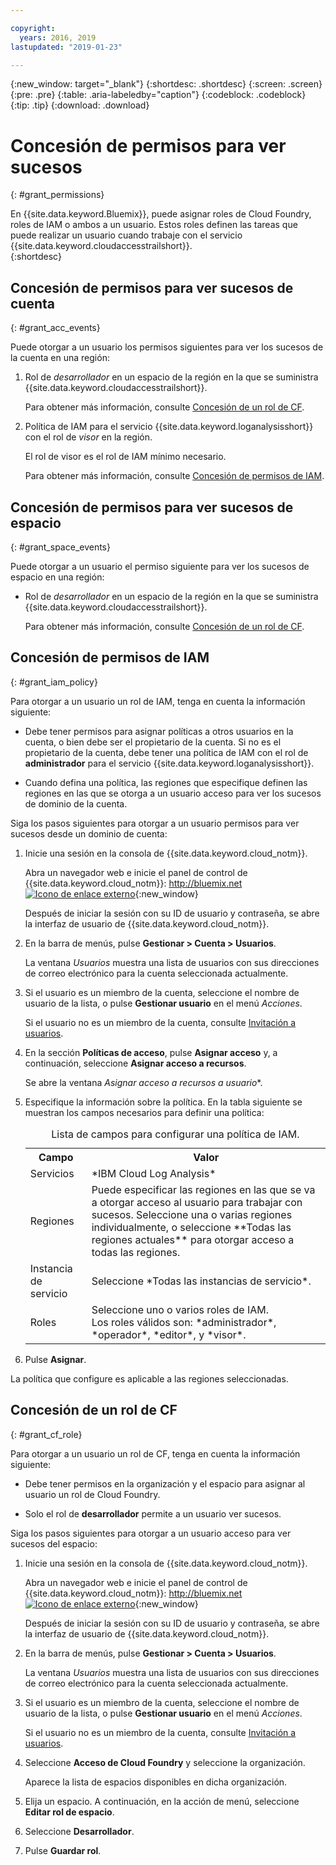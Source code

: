```yaml
---

copyright:
  years: 2016, 2019
lastupdated: "2019-01-23"

---
```


{:new_window: target="_blank"}
{:shortdesc: .shortdesc}
{:screen: .screen}
{:pre: .pre}
{:table: .aria-labeledby="caption"}
{:codeblock: .codeblock}
{:tip: .tip}
{:download: .download}


# Concesión de permisos para ver sucesos
{: #grant_permissions}

En {{site.data.keyword.Bluemix}}, puede asignar roles de Cloud Foundry, roles de IAM o ambos a un usuario. Estos roles definen las tareas que puede realizar un usuario cuando trabaje con el servicio {{site.data.keyword.cloudaccesstrailshort}}.  
{:shortdesc}

## Concesión de permisos para ver sucesos de cuenta
{: #grant_acc_events}

Puede otorgar a un usuario los permisos siguientes para ver los sucesos de la cuenta en una región:

1. Rol de *desarrollador* en un espacio de la región en la que se suministra {{site.data.keyword.cloudaccesstrailshort}}. 

    Para obtener más información, consulte [Concesión de un rol de CF](/docs/services/cloud-activity-tracker/how-to/grant_permissions.html#grant_cf_role).

2. Política de IAM para el servicio {{site.data.keyword.loganalysisshort}} con el rol de *visor* en la región. 

    El rol de visor es el rol de IAM mínimo necesario. 
	
	Para obtener más información, consulte [Concesión de permisos de IAM](/docs/services/cloud-activity-tracker/how-to/grant_permissions.html#grant_iam_policy).


## Concesión de permisos para ver sucesos de espacio
{: #grant_space_events}

Puede otorgar a un usuario el permiso siguiente para ver los sucesos de espacio en una región:

* Rol de *desarrollador* en un espacio de la región en la que se suministra {{site.data.keyword.cloudaccesstrailshort}}. 

    Para obtener más información, consulte [Concesión de un rol de CF](/docs/services/cloud-activity-tracker/how-to/grant_permissions.html#grant_cf_role).


## Concesión de permisos de IAM
{: #grant_iam_policy}

Para otorgar a un usuario un rol de IAM, tenga en cuenta la información siguiente:

* Debe tener permisos para asignar políticas a otros usuarios en la cuenta, o bien debe ser el propietario de la cuenta. Si no es el propietario de la cuenta, debe tener una política de IAM con el rol de **administrador** para el servicio {{site.data.keyword.loganalysisshort}}.

* Cuando defina una política, las regiones que especifique definen las regiones en las que se otorga a un usuario acceso para ver los sucesos de dominio de la cuenta.

Siga los pasos siguientes para otorgar a un usuario permisos para ver sucesos desde un dominio de cuenta:

1. Inicie una sesión en la consola de {{site.data.keyword.cloud_notm}}.

    Abra un navegador web e inicie el panel de control de {{site.data.keyword.cloud_notm}}: [http://bluemix.net ![Icono de enlace externo](../../../icons/launch-glyph.svg "Icono de enlace externo")](http://bluemix.net){:new_window}
	
	Después de iniciar la sesión con su ID de usuario y contraseña, se abre la interfaz de usuario de {{site.data.keyword.cloud_notm}}.

2. En la barra de menús, pulse **Gestionar > Cuenta > Usuarios**. 

    La ventana *Usuarios* muestra una lista de usuarios con sus direcciones de correo electrónico para la cuenta seleccionada actualmente.
	
3. Si el usuario es un miembro de la cuenta, seleccione el nombre de usuario de la lista, o pulse **Gestionar usuario** en el menú *Acciones*.

    Si el usuario no es un miembro de la cuenta, consulte [Invitación a usuarios](/docs/iam/iamuserinv.html#iamuserinv).

4. En la sección **Políticas de acceso**, pulse **Asignar acceso** y, a continuación, seleccione **Asignar acceso a recursos**.

    Se abre la ventana *Asignar acceso a recursos a usuario**.

5. Especifique la información sobre la política. En la tabla siguiente se muestran los campos necesarios para definir una política: 

    <table>
	  <caption>Lista de campos para configurar una política de IAM.</caption>
	  <tr>
	    <th>Campo</th>
		<th>Valor</th>
	  </tr>
	  <tr>
	    <td>Servicios</td>
		<td>*IBM Cloud Log Analysis*</td>
	  </tr>	  
	  <tr>
	    <td>Regiones</td>
		<td>Puede especificar las regiones en las que se va a otorgar acceso al usuario para trabajar con sucesos. Seleccione una o varias regiones individualmente, o seleccione **Todas las regiones actuales** para otorgar acceso a todas las regiones.</td>
	  </tr>
	  <tr>
	    <td>Instancia de servicio</td>
		<td>Seleccione *Todas las instancias de servicio*.</td>
	  </tr>
	  <tr>
	    <td>Roles</td>
		<td>Seleccione uno o varios roles de IAM. <br>Los roles válidos son: *administrador*, *operador*, *editor*, y *visor*.</td>
	  </tr>
     </table>
	
6. Pulse **Asignar**.
	
La política que configure es aplicable a las regiones seleccionadas. 


## Concesión de un rol de CF
{: #grant_cf_role}

Para otorgar a un usuario un rol de CF, tenga en cuenta la información siguiente:

* Debe tener permisos en la organización y el espacio para asignar al usuario un rol de Cloud Foundry. 

* Solo el rol de **desarrollador** permite a un usuario ver sucesos.

Siga los pasos siguientes para otorgar a un usuario acceso para ver sucesos del espacio:

1. Inicie una sesión en la consola de {{site.data.keyword.cloud_notm}}.

    Abra un navegador web e inicie el panel de control de {{site.data.keyword.cloud_notm}}: [http://bluemix.net ![Icono de enlace externo](../../../icons/launch-glyph.svg "Icono de enlace externo")](http://bluemix.net){:new_window}
	
	Después de iniciar la sesión con su ID de usuario y contraseña, se abre la interfaz de usuario de {{site.data.keyword.cloud_notm}}.

2. En la barra de menús, pulse **Gestionar > Cuenta > Usuarios**. 

    La ventana *Usuarios* muestra una lista de usuarios con sus direcciones de correo electrónico para la cuenta seleccionada actualmente.
	
3. Si el usuario es un miembro de la cuenta, seleccione el nombre de usuario de la lista, o pulse **Gestionar usuario** en el menú *Acciones*.

    Si el usuario no es un miembro de la cuenta, consulte [Invitación a usuarios](/docs/iam/iamuserinv.html#iamuserinv).

4. Seleccione **Acceso de Cloud Foundry** y seleccione la organización.

    Aparece la lista de espacios disponibles en dicha organización.

5. Elija un espacio. A continuación, en la acción de menú, seleccione **Editar rol de espacio**.

6. Seleccione **Desarrollador**.
	
7. Pulse **Guardar rol**.




